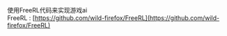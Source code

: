 使用FreeRL代码来实现游戏ai  
FreeRL : [https://github.com/wild-firefox/FreeRL](https://github.com/wild-firefox/FreeRL) 